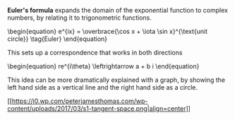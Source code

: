 **Euler's formula** expands the domain of the exponential function to complex numbers, by relating it to trigonometric functions.

\begin{equation}
e^{ix} = \overbrace{\cos x + \iota \sin x}^{\text{unit circle}} \tag{Euler}
\end{equation}

This sets up a correspondence that works in both directions

\begin{equation}
re^{i\theta} \leftrightarrow a + b i
\end{equation}

This idea can be more dramatically explained with a graph, by showing the left hand side as a vertical line and the right hand side as a circle.



[[https://i0.wp.com/peterjamesthomas.com/wp-content/uploads/2017/03/s1-tangent-space.png|align=center]]
